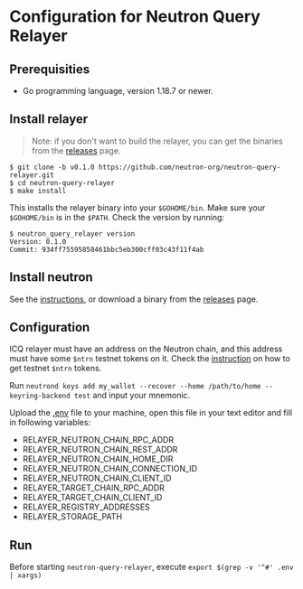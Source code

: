 # Configuration for Neutron Query Relayer

## Prerequisities

- Go programming language, version 1.18.7 or newer.

## Install relayer

> Note: if you don't want to build the relayer, you can get the binaries from the [releases](https://github.com/neutron-org/neutron-query-relayer/releases/tag/v0.1.0) page.

```
$ git clone -b v0.1.0 https://github.com/neutron-org/neutron-query-relayer.git
$ cd neutron-query-relayer
$ make install
```

This installs the relayer binary into your `$GOHOME/bin`. Make sure your `$GOHOME/bin` is in the `$PATH`. Check the version by running:

```
$ neutron_query_relayer version
Version: 0.1.0
Commit: 934ff75595858461bbc5eb300cff03c43f11f4ab
```

## Install neutron

See the [instructions](https://github.com/neutron-org/testnets/blob/main/quark/README.md#node-installation), or download a binary from the [releases](https://github.com/neutron-org/neutron/releases/tag/v0.1.0) page.


## Configuration

ICQ relayer must have an address on the Neutron chain, and this address must have some `$ntrn` testnet tokens on it. Check the [instruction](https://github.com/neutron-org/testnets/blob/main/quark/testcases/ICA+ICQ.md#generate-the-relayer-address-on-neutron-and-get-testnet-ntrn-tokens) on how to get testnet `$ntrn` tokens.

Run `neutrond keys add my_wallet --recover --home /path/to/home --keyring-backend test` and input your mnemonic.

Upload the [.env](https://github.com/neutron-org/testnets/blob/main/quark/icq-relayer/.env) file to your machine, open this file in your text editor and fill in following variables:

- RELAYER_NEUTRON_CHAIN_RPC_ADDR
- RELAYER_NEUTRON_CHAIN_REST_ADDR
- RELAYER_NEUTRON_CHAIN_HOME_DIR
- RELAYER_NEUTRON_CHAIN_CONNECTION_ID
- RELAYER_NEUTRON_CHAIN_CLIENT_ID
- RELAYER_TARGET_CHAIN_RPC_ADDR
- RELAYER_TARGET_CHAIN_CLIENT_ID
- RELAYER_REGISTRY_ADDRESSES
- RELAYER_STORAGE_PATH

## Run

Before starting `neutron-query-relayer`, execute `export $(grep -v '^#' .env | xargs)`
